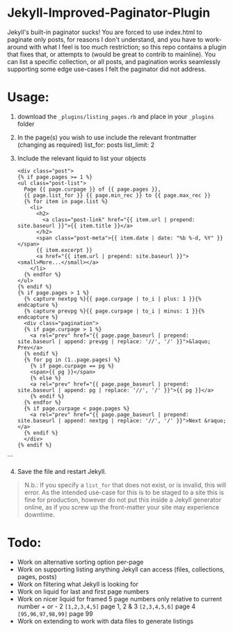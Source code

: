 # Jekyll-Improved-Paginator-Plugin
Jekyll's built-in paginator sucks! You are forced to use index.html to paginate only posts, for reasons I don't understand, and you have to work-around with what I feel is too much restriction; so this repo contains a plugin that fixes that, or attempts to (would be great to contrib to mainline). You can list a specific collection, or all posts, and pagination works seamlessly supporting some edge use-cases I felt the paginator did not address.

# Usage:
 1. download the `_plugins/listing_pages.rb` and place in your `_plugins` folder
 2. In the page(s) you wish to use include the relevant frontmatter (changing as required)
    list_for: posts
    list_limit: 2
 3. Include the relevant liquid to list your objects
    
    ```liquid
    <div class="post">
    {% if page.pages >= 1 %}
    <ul class="post-list">
      Page {{ page.curpage }} of {{ page.pages }}, 
      {{ page.list_for }} {{ page.min_rec }} to {{ page.max_rec }}
      {% for item in page.list %}
        <li>
          <h2>
            <a class="post-link" href="{{ item.url | prepend: site.baseurl }}">{{ item.title }}</a>
          </h2>
          <span class="post-meta">{{ item.date | date: "%b %-d, %Y" }}</span>
          {{ item.excerpt }}
          <a href="{{ item.url | prepend: site.baseurl }}"><small>More...</small></a>
        </li>
      {% endfor %}
    </ul>
    {% endif %}
    {% if page.pages > 1 %}
      {% capture nextpg %}{{ page.curpage | to_i | plus: 1 }}{% endcapture %}
      {% capture prevpg %}{{ page.curpage | to_i | minus: 1 }}{% endcapture %}
      <div class="pagination">
      {% if page.curpage > 1 %}
        <a rel="prev" href="{{ page.page_baseurl | prepend: site.baseurl | append: prevpg | replace: '//', '/' }}">&laquo; Prev</a>
      {% endif %}
      {% for pg in (1..page.pages) %}
        {% if page.curpage == pg %}
        <span>{{ pg }}</span>
        {% else %}
        <a rel="prev" href="{{ page.page_baseurl | prepend: site.baseurl | append: pg | replace: '//', '/' }}">{{ pg }}</a>
        {% endif %}
      {% endfor %}
      {% if page.curpage < page.pages %}
        <a rel="prev" href="{{ page.page_baseurl | prepend: site.baseurl | append: nextpg | replace: '//', '/' }}">Next &raquo;</a>
      {% endif %}
      </div>
    {% endif %}
  </div>
    ```
    
 4. Save the file and restart Jekyll.

 > N.b.: If you specify a `list_for` that does not exist, or is invalid, this will error. As the intended use-case for this is to be staged to a site this is fine for production, however do not put this inside a Jekyll generator online, as if you screw up the front-matter your site may experience downtime.

# Todo:
 * Work on alternative sorting option per-page
 * Work on supporting listing anything Jekyll can access (files, collections, pages, posts)
 * Work on filtering what Jekyll is looking for
 * Work on liquid for last and first page numbers
 * Work on nicer liquid for framed 5 page numbers only relative to current number + or - 2
   `[1,2,3,4,5]` page 1, 2 & 3
   `[2,3,4,5,6]` page 4
   `[95,96,97,98,99]` page 99
 * Work on extending to work with data files to generate listings
 

